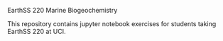 EarthSS 220 Marine Biogeochemistry

This repository contains jupyter notebook exercises for students taking EarthSS 220 at UCI.
